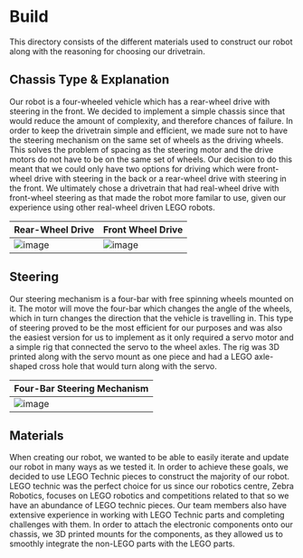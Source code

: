 Build
====

This directory consists of the different materials used to construct our robot along with the reasoning for choosing our drivetrain.

## Chassis Type & Explanation

Our robot is a four-wheeled vehicle which has a rear-wheel drive with steering in the front. We decided to implement a simple chassis since that would reduce the amount of complexity, and therefore chances of failure. In order to keep the drivetrain simple and efficient, we made sure not to have the steering mechanism on the same set of wheels as the driving wheels. This solves the problem of spacing as the steering motor and the drive motors do not have to be on the same set of wheels. Our decision to do this meant that we could only have two options for driving which were front-wheel drive with steering in the back or a rear-wheel drive with steering in the front. We ultimately chose a drivetrain that had real-wheel drive with front-wheel steering as that made the robot more familar to use, given our experience using other real-wheel driven LEGO robots.

| Rear-Wheel Drive | Front Wheel Drive |
| ---------------- | ----------------- |
| ![image](https://github.com/VedantGithub123/WRO-2023-FE/assets/112735969/a657e21e-20b9-46eb-b555-2f60db8776fa) | ![image](https://github.com/VedantGithub123/WRO-2023-FE/assets/112735969/1d374418-1677-495a-9adb-77a0abb5c40a) |

## Steering

Our steering mechanism is a four-bar with free spinning wheels mounted on it. The motor will move the four-bar which changes the angle of the wheels, which in turn changes the direction that the vehicle is travelling in. This type of steering proved to be the most efficient for our purposes and was also the easiest version for us to implement as it only required a servo motor and a simple rig that connected the servo to the wheel axles. The rig was 3D printed along with the servo mount as one piece and had a LEGO axle-shaped cross hole that would turn along with the servo.

| Four-Bar Steering Mechanism |
| --------------------------- |
| ![image](https://github.com/VedantGithub123/WRO-2023-FE/assets/112735969/43159301-d6ed-4b82-bd15-9d167c74ce55) |

## Materials

When creating our robot, we wanted to be able to easily iterate and update our robot in many ways as we tested it. In order to achieve these goals, we decided to use LEGO Technic pieces to construct the majority of our robot. LEGO technic was the perfect choice for us since our robotics centre, Zebra Robotics, focuses on LEGO robotics and competitions related to that so we have an abundance of LEGO technic pieces. Our team members also have extensive experience in working with LEGO Technic parts and completing challenges with them. In order to attach the electronic components onto our chassis, we 3D printed mounts for the components, as they allowed us to smoothly integrate the non-LEGO parts with the LEGO parts.